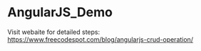 # AngularJS_Demo 
Visit webaite for detailed steps: https://www.freecodespot.com/blog/angularjs-crud-operation/
